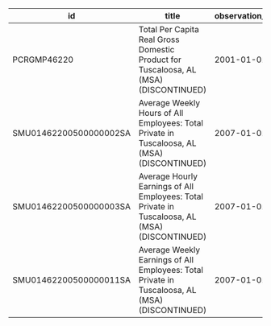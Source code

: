 | id                     | title                                                                                          | observation_start   | observation_end   |
|------------------------|------------------------------------------------------------------------------------------------|---------------------|-------------------|
| PCRGMP46220            | Total Per Capita Real Gross Domestic Product for Tuscaloosa, AL (MSA) (DISCONTINUED)           | 2001-01-01          | 2017-01-01        |
| SMU01462200500000002SA | Average Weekly Hours of All Employees: Total Private in Tuscaloosa, AL (MSA) (DISCONTINUED)    | 2007-01-01          | 2022-03-01        |
| SMU01462200500000003SA | Average Hourly Earnings of All Employees: Total Private in Tuscaloosa, AL (MSA) (DISCONTINUED) | 2007-01-01          | 2022-03-01        |
| SMU01462200500000011SA | Average Weekly Earnings of All Employees: Total Private in Tuscaloosa, AL (MSA) (DISCONTINUED) | 2007-01-01          | 2022-03-01        |